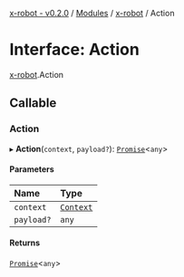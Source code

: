 [x-robot - v0.2.0](../README.md) / [Modules](../modules.md) / [x-robot](../modules/x_robot.md) / Action

# Interface: Action

[x-robot](../modules/x_robot.md).Action

## Callable

### Action

▸ **Action**(`context`, `payload?`): [`Promise`]( https://developer.mozilla.org/en-US/docs/Web/JavaScript/Reference/Global_Objects/Promise )<`any`\>

#### Parameters

| Name | Type |
| :------ | :------ |
| `context` | [`Context`](x_robot.Context.md) |
| `payload?` | `any` |

#### Returns

[`Promise`]( https://developer.mozilla.org/en-US/docs/Web/JavaScript/Reference/Global_Objects/Promise )<`any`\>
